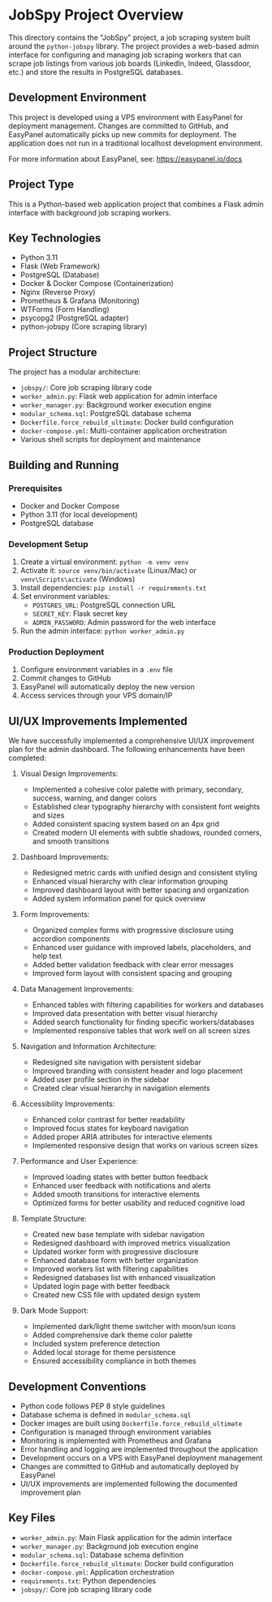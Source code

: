 # JobSpy Project Overview

This directory contains the "JobSpy" project, a job scraping system built around the `python-jobspy` library. The project provides a web-based admin interface for configuring and managing job scraping workers that can scrape job listings from various job boards (LinkedIn, Indeed, Glassdoor, etc.) and store the results in PostgreSQL databases.

## Development Environment
This project is developed using a VPS environment with EasyPanel for deployment management. Changes are committed to GitHub, and EasyPanel automatically picks up new commits for deployment. The application does not run in a traditional localhost development environment.

For more information about EasyPanel, see: https://easypanel.io/docs

## Project Type
This is a Python-based web application project that combines a Flask admin interface with background job scraping workers.

## Key Technologies
- Python 3.11
- Flask (Web Framework)
- PostgreSQL (Database)
- Docker & Docker Compose (Containerization)
- Nginx (Reverse Proxy)
- Prometheus & Grafana (Monitoring)
- WTForms (Form Handling)
- psycopg2 (PostgreSQL adapter)
- python-jobspy (Core scraping library)

## Project Structure
The project has a modular architecture:
- `jobspy/`: Core job scraping library code
- `worker_admin.py`: Flask web application for admin interface
- `worker_manager.py`: Background worker execution engine
- `modular_schema.sql`: PostgreSQL database schema
- `Dockerfile.force_rebuild_ultimate`: Docker build configuration
- `docker-compose.yml`: Multi-container application orchestration
- Various shell scripts for deployment and maintenance

## Building and Running

### Prerequisites
- Docker and Docker Compose
- Python 3.11 (for local development)
- PostgreSQL database

### Development Setup
1. Create a virtual environment: `python -m venv venv`
2. Activate it: `source venv/bin/activate` (Linux/Mac) or `venv\Scripts\activate` (Windows)
3. Install dependencies: `pip install -r requirements.txt`
4. Set environment variables:
   - `POSTGRES_URL`: PostgreSQL connection URL
   - `SECRET_KEY`: Flask secret key
   - `ADMIN_PASSWORD`: Admin password for the web interface
5. Run the admin interface: `python worker_admin.py`

### Production Deployment
1. Configure environment variables in a `.env` file
2. Commit changes to GitHub
3. EasyPanel will automatically deploy the new version
4. Access services through your VPS domain/IP

## UI/UX Improvements Implemented

We have successfully implemented a comprehensive UI/UX improvement plan for the admin dashboard. The following enhancements have been completed:

1. Visual Design Improvements:
   - Implemented a cohesive color palette with primary, secondary, success, warning, and danger colors
   - Established clear typography hierarchy with consistent font weights and sizes
   - Added consistent spacing system based on an 4px grid
   - Created modern UI elements with subtle shadows, rounded corners, and smooth transitions

2. Dashboard Improvements:
   - Redesigned metric cards with unified design and consistent styling
   - Enhanced visual hierarchy with clear information grouping
   - Improved dashboard layout with better spacing and organization
   - Added system information panel for quick overview

3. Form Improvements:
   - Organized complex forms with progressive disclosure using accordion components
   - Enhanced user guidance with improved labels, placeholders, and help text
   - Added better validation feedback with clear error messages
   - Improved form layout with consistent spacing and grouping

4. Data Management Improvements:
   - Enhanced tables with filtering capabilities for workers and databases
   - Improved data presentation with better visual hierarchy
   - Added search functionality for finding specific workers/databases
   - Implemented responsive tables that work well on all screen sizes

5. Navigation and Information Architecture:
   - Redesigned site navigation with persistent sidebar
   - Improved branding with consistent header and logo placement
   - Added user profile section in the sidebar
   - Created clear visual hierarchy in navigation elements

6. Accessibility Improvements:
   - Enhanced color contrast for better readability
   - Improved focus states for keyboard navigation
   - Added proper ARIA attributes for interactive elements
   - Implemented responsive design that works on various screen sizes

7. Performance and User Experience:
   - Improved loading states with better button feedback
   - Enhanced user feedback with notifications and alerts
   - Added smooth transitions for interactive elements
   - Optimized forms for better usability and reduced cognitive load

8. Template Structure:
   - Created new base template with sidebar navigation
   - Redesigned dashboard with improved metrics visualization
   - Updated worker form with progressive disclosure
   - Enhanced database form with better organization
   - Improved workers list with filtering capabilities
   - Redesigned databases list with enhanced visualization
   - Updated login page with better feedback
   - Created new CSS file with updated design system

9. Dark Mode Support:
   - Implemented dark/light theme switcher with moon/sun icons
   - Added comprehensive dark theme color palette
   - Included system preference detection
   - Added local storage for theme persistence
   - Ensured accessibility compliance in both themes

## Development Conventions
- Python code follows PEP 8 style guidelines
- Database schema is defined in `modular_schema.sql`
- Docker images are built using `Dockerfile.force_rebuild_ultimate`
- Configuration is managed through environment variables
- Monitoring is implemented with Prometheus and Grafana
- Error handling and logging are implemented throughout the application
- Development occurs on a VPS with EasyPanel deployment management
- Changes are committed to GitHub and automatically deployed by EasyPanel
- UI/UX improvements are implemented following the documented improvement plan

## Key Files
- `worker_admin.py`: Main Flask application for the admin interface
- `worker_manager.py`: Background job execution engine
- `modular_schema.sql`: Database schema definition
- `Dockerfile.force_rebuild_ultimate`: Docker build configuration
- `docker-compose.yml`: Application orchestration
- `requirements.txt`: Python dependencies
- `jobspy/`: Core job scraping library code